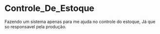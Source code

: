 # Controle_De_Estoque
Fazendo um sistema apenas para me ajuda no controle do estoque, Já que so responsavel pela produção.
